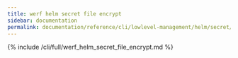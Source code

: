 ```yaml
---
title: werf helm secret file encrypt
sidebar: documentation
permalink: documentation/reference/cli/lowlevel-management/helm/secret/file/encrypt.html
---
```


{% include /cli/full/werf_helm_secret_file_encrypt.md %}
